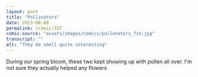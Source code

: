 ```yaml
---
layout: post
title: "Pollinators"
date: 2023-08-08
permalink: /comic/337
comic-source: "assets/images/comics/pollenators_fin.jpg"
transcript: ""
alt: "They do smell quite interesting"
---
```

During our spring bloom, these two kept showing up with pollen all over. I'm not sure they actually helped any flowers
